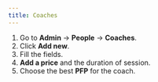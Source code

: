 ```yaml
---
title: Coaches
---
```


1. Go to **Admin** -> **People** -> **Coaches**.
2. Click **Add new**.
3. Fill the fields.
4. **Add a price** and the duration of session.
5. Choose the best **PFP** for the coach.
